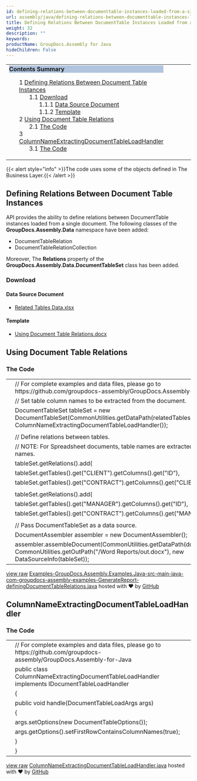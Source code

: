 ```yaml
---
id: defining-relations-between-documenttable-instances-loaded-from-a-single-document
url: assembly/java/defining-relations-between-documenttable-instances-loaded-from-a-single-document
title: Defining Relations Between DocumentTable Instances Loaded from a Single Document
weight: 32
description: ""
keywords: 
productName: GroupDocs.Assembly for Java
hideChildren: False
---
```

<table class="sectionMacro" border="0" cellpadding="5" cellspacing="0" width="100%"><tbody><tr><td valign="top" width="50%"><div class="panel" style="border-top-width: 1px; border-right-width: 1px; border-bottom-width: 1px; border-left-width: 1px;"><div class="panelHeader" style="border-bottom-width: 1px; background-color: rgb(176, 196, 222);"><b>Contents Summary</b></div><div class="panelContent"><style type="text/css">div.rbtoc1593026733410 { padding-top: 0px; padding-right: 0px; padding-bottom: 0px; padding-left: 0px; }div.rbtoc1593026733410 ul { list-style-type: none; list-style-image: none; margin-left: 0px; }div.rbtoc1593026733410 li { margin-left: 0px; padding-left: 0px; }</style><div class="toc rbtoc1593026733410"><ul class="toc-indentation"><li><span class="TOCOutline">1</span> <a href="#DefiningRelationsBetweenDocumentTableInstancesLoadedfromaSingleDocument-DefiningRelationsBetweenDocumentTableInstances">Defining Relations Between Document Table Instances</a><ul class="toc-indentation"><li><span class="TOCOutline">1.1</span> <a href="#DefiningRelationsBetweenDocumentTableInstancesLoadedfromaSingleDocument-Download">Download</a><ul class="toc-indentation"><li><span class="TOCOutline">1.1.1</span> <a href="#DefiningRelationsBetweenDocumentTableInstancesLoadedfromaSingleDocument-DataSourceDocument">Data Source Document</a></li><li><span class="TOCOutline">1.1.2</span> <a href="#DefiningRelationsBetweenDocumentTableInstancesLoadedfromaSingleDocument-Template">Template</a></li></ul></li></ul></li><li><span class="TOCOutline">2</span> <a href="#DefiningRelationsBetweenDocumentTableInstancesLoadedfromaSingleDocument-UsingDocumentTableRelations">Using Document Table Relations</a><ul class="toc-indentation"><li><span class="TOCOutline">2.1</span> <a href="#DefiningRelationsBetweenDocumentTableInstancesLoadedfromaSingleDocument-TheCode">The Code</a></li></ul></li><li><span class="TOCOutline">3</span> <a href="#DefiningRelationsBetweenDocumentTableInstancesLoadedfromaSingleDocument-ColumnNameExtractingDocumentTableLoadHandler">ColumnNameExtractingDocumentTableLoadHandler</a><ul class="toc-indentation"><li><span class="TOCOutline">3.1</span> <a href="#DefiningRelationsBetweenDocumentTableInstancesLoadedfromaSingleDocument-TheCode.1">The Code</a></li></ul></li></ul></div></div></div></td><td valign="top" width="15%">&nbsp;</td><td valign="top" width="35%">&nbsp;</td></tr></tbody></table>

{{< alert style="info" >}}The code uses some of the objects defined in The Business Layer.{{< /alert >}}

## Defining Relations Between Document Table Instances

API provides the ability to define relations between DocumentTable instances loaded from a single document. The following classes of the **GroupDocs.Assembly.Data** namespace have been added:

*   DocumentTableRelation
*   DocumentTableRelationCollection

Moreover, The **Relations** property of the **GroupDocs.Assembly.Data.DocumentTableSet** class has been added.

### Download

#### Data Source Document

*   [Related Tables Data.xlsx](https://github.com/groupdocs-assembly/GroupDocs.Assembly-for-Java/blob/master/Examples/GroupDocs.Assembly.Examples.Java/Data/Data%20Sources/Excel%20DataSource/Related%20Tables%20Data.xlsx?raw=true)

#### Template

*   [Using Document Table Relations.docx](https://github.com/groupdocs-assembly/GroupDocs.Assembly-for-Java/blob/master/Examples/GroupDocs.Assembly.Examples.Java/Data/Storage/Word%20Templates/Using%20Document%20Table%20Relations.docx?raw=true)

## Using Document Table Relations

### The Code

<table class="highlight tab-size js-file-line-container" data-tab-size="8" data-paste-markdown-skip=""><tbody><tr><td id="file-examples-groupdocs-assembly-examples-java-src-main-java-com-groupdocs-assembly-examples-generatereport-definingdocumenttablerelations-java-L1" class="blob-num js-line-number" data-line-number="1"></td><td id="file-examples-groupdocs-assembly-examples-java-src-main-java-com-groupdocs-assembly-examples-generatereport-definingdocumenttablerelations-java-LC1" class="blob-code blob-code-inner js-file-line"><span class="pl-c"><span class="pl-c">//</span> For complete examples and data files, please go to https://github.com/groupdocs-assembly/GroupDocs.Assembly-for-Java</span></td></tr><tr><td id="file-examples-groupdocs-assembly-examples-java-src-main-java-com-groupdocs-assembly-examples-generatereport-definingdocumenttablerelations-java-L2" class="blob-num js-line-number" data-line-number="2"></td><td id="file-examples-groupdocs-assembly-examples-java-src-main-java-com-groupdocs-assembly-examples-generatereport-definingdocumenttablerelations-java-LC2" class="blob-code blob-code-inner js-file-line"><span class="pl-c"><span class="pl-c">//</span> Set table column names to be extracted from the document.</span></td></tr><tr><td id="file-examples-groupdocs-assembly-examples-java-src-main-java-com-groupdocs-assembly-examples-generatereport-definingdocumenttablerelations-java-L3" class="blob-num js-line-number" data-line-number="3"></td><td id="file-examples-groupdocs-assembly-examples-java-src-main-java-com-groupdocs-assembly-examples-generatereport-definingdocumenttablerelations-java-LC3" class="blob-code blob-code-inner js-file-line"><span class="pl-smi">DocumentTableSet</span> tableSet <span class="pl-k">=</span> <span class="pl-k">new</span> <span class="pl-smi">DocumentTableSet</span>(<span class="pl-smi">CommonUtilities</span><span class="pl-k">.</span>getDataPath(relatedTables), <span class="pl-k">new</span> <span class="pl-smi">ColumnNameExtractingDocumentTableLoadHandler</span>());</td></tr><tr><td id="file-examples-groupdocs-assembly-examples-java-src-main-java-com-groupdocs-assembly-examples-generatereport-definingdocumenttablerelations-java-L4" class="blob-num js-line-number" data-line-number="4"></td><td id="file-examples-groupdocs-assembly-examples-java-src-main-java-com-groupdocs-assembly-examples-generatereport-definingdocumenttablerelations-java-LC4" class="blob-code blob-code-inner js-file-line"></td></tr><tr><td id="file-examples-groupdocs-assembly-examples-java-src-main-java-com-groupdocs-assembly-examples-generatereport-definingdocumenttablerelations-java-L5" class="blob-num js-line-number" data-line-number="5"></td><td id="file-examples-groupdocs-assembly-examples-java-src-main-java-com-groupdocs-assembly-examples-generatereport-definingdocumenttablerelations-java-LC5" class="blob-code blob-code-inner js-file-line"><span class="pl-c"><span class="pl-c">//</span> Define relations between tables.</span></td></tr><tr><td id="file-examples-groupdocs-assembly-examples-java-src-main-java-com-groupdocs-assembly-examples-generatereport-definingdocumenttablerelations-java-L6" class="blob-num js-line-number" data-line-number="6"></td><td id="file-examples-groupdocs-assembly-examples-java-src-main-java-com-groupdocs-assembly-examples-generatereport-definingdocumenttablerelations-java-LC6" class="blob-code blob-code-inner js-file-line"><span class="pl-c"><span class="pl-c">//</span> NOTE: For Spreadsheet documents, table names are extracted from sheet names.</span></td></tr><tr><td id="file-examples-groupdocs-assembly-examples-java-src-main-java-com-groupdocs-assembly-examples-generatereport-definingdocumenttablerelations-java-L7" class="blob-num js-line-number" data-line-number="7"></td><td id="file-examples-groupdocs-assembly-examples-java-src-main-java-com-groupdocs-assembly-examples-generatereport-definingdocumenttablerelations-java-LC7" class="blob-code blob-code-inner js-file-line">tableSet<span class="pl-k">.</span>getRelations()<span class="pl-k">.</span>add(</td></tr><tr><td id="file-examples-groupdocs-assembly-examples-java-src-main-java-com-groupdocs-assembly-examples-generatereport-definingdocumenttablerelations-java-L8" class="blob-num js-line-number" data-line-number="8"></td><td id="file-examples-groupdocs-assembly-examples-java-src-main-java-com-groupdocs-assembly-examples-generatereport-definingdocumenttablerelations-java-LC8" class="blob-code blob-code-inner js-file-line">tableSet<span class="pl-k">.</span>getTables()<span class="pl-k">.</span>get(<span class="pl-s"><span class="pl-pds">"</span>CLIENT<span class="pl-pds">"</span></span>)<span class="pl-k">.</span>getColumns()<span class="pl-k">.</span>get(<span class="pl-s"><span class="pl-pds">"</span>ID<span class="pl-pds">"</span></span>),</td></tr><tr><td id="file-examples-groupdocs-assembly-examples-java-src-main-java-com-groupdocs-assembly-examples-generatereport-definingdocumenttablerelations-java-L9" class="blob-num js-line-number" data-line-number="9"></td><td id="file-examples-groupdocs-assembly-examples-java-src-main-java-com-groupdocs-assembly-examples-generatereport-definingdocumenttablerelations-java-LC9" class="blob-code blob-code-inner js-file-line">tableSet<span class="pl-k">.</span>getTables()<span class="pl-k">.</span>get(<span class="pl-s"><span class="pl-pds">"</span>CONTRACT<span class="pl-pds">"</span></span>)<span class="pl-k">.</span>getColumns()<span class="pl-k">.</span>get(<span class="pl-s"><span class="pl-pds">"</span>CLIENT_ID<span class="pl-pds">"</span></span>));</td></tr><tr><td id="file-examples-groupdocs-assembly-examples-java-src-main-java-com-groupdocs-assembly-examples-generatereport-definingdocumenttablerelations-java-L10" class="blob-num js-line-number" data-line-number="10"></td><td id="file-examples-groupdocs-assembly-examples-java-src-main-java-com-groupdocs-assembly-examples-generatereport-definingdocumenttablerelations-java-LC10" class="blob-code blob-code-inner js-file-line"></td></tr><tr><td id="file-examples-groupdocs-assembly-examples-java-src-main-java-com-groupdocs-assembly-examples-generatereport-definingdocumenttablerelations-java-L11" class="blob-num js-line-number" data-line-number="11"></td><td id="file-examples-groupdocs-assembly-examples-java-src-main-java-com-groupdocs-assembly-examples-generatereport-definingdocumenttablerelations-java-LC11" class="blob-code blob-code-inner js-file-line">tableSet<span class="pl-k">.</span>getRelations()<span class="pl-k">.</span>add(</td></tr><tr><td id="file-examples-groupdocs-assembly-examples-java-src-main-java-com-groupdocs-assembly-examples-generatereport-definingdocumenttablerelations-java-L12" class="blob-num js-line-number" data-line-number="12"></td><td id="file-examples-groupdocs-assembly-examples-java-src-main-java-com-groupdocs-assembly-examples-generatereport-definingdocumenttablerelations-java-LC12" class="blob-code blob-code-inner js-file-line">tableSet<span class="pl-k">.</span>getTables()<span class="pl-k">.</span>get(<span class="pl-s"><span class="pl-pds">"</span>MANAGER<span class="pl-pds">"</span></span>)<span class="pl-k">.</span>getColumns()<span class="pl-k">.</span>get(<span class="pl-s"><span class="pl-pds">"</span>ID<span class="pl-pds">"</span></span>),</td></tr><tr><td id="file-examples-groupdocs-assembly-examples-java-src-main-java-com-groupdocs-assembly-examples-generatereport-definingdocumenttablerelations-java-L13" class="blob-num js-line-number" data-line-number="13"></td><td id="file-examples-groupdocs-assembly-examples-java-src-main-java-com-groupdocs-assembly-examples-generatereport-definingdocumenttablerelations-java-LC13" class="blob-code blob-code-inner js-file-line">tableSet<span class="pl-k">.</span>getTables()<span class="pl-k">.</span>get(<span class="pl-s"><span class="pl-pds">"</span>CONTRACT<span class="pl-pds">"</span></span>)<span class="pl-k">.</span>getColumns()<span class="pl-k">.</span>get(<span class="pl-s"><span class="pl-pds">"</span>MANAGER_ID<span class="pl-pds">"</span></span>));</td></tr><tr><td id="file-examples-groupdocs-assembly-examples-java-src-main-java-com-groupdocs-assembly-examples-generatereport-definingdocumenttablerelations-java-L14" class="blob-num js-line-number" data-line-number="14"></td><td id="file-examples-groupdocs-assembly-examples-java-src-main-java-com-groupdocs-assembly-examples-generatereport-definingdocumenttablerelations-java-LC14" class="blob-code blob-code-inner js-file-line"></td></tr><tr><td id="file-examples-groupdocs-assembly-examples-java-src-main-java-com-groupdocs-assembly-examples-generatereport-definingdocumenttablerelations-java-L15" class="blob-num js-line-number" data-line-number="15"></td><td id="file-examples-groupdocs-assembly-examples-java-src-main-java-com-groupdocs-assembly-examples-generatereport-definingdocumenttablerelations-java-LC15" class="blob-code blob-code-inner js-file-line"><span class="pl-c"><span class="pl-c">//</span> Pass DocumentTableSet as a data source.</span></td></tr><tr><td id="file-examples-groupdocs-assembly-examples-java-src-main-java-com-groupdocs-assembly-examples-generatereport-definingdocumenttablerelations-java-L16" class="blob-num js-line-number" data-line-number="16"></td><td id="file-examples-groupdocs-assembly-examples-java-src-main-java-com-groupdocs-assembly-examples-generatereport-definingdocumenttablerelations-java-LC16" class="blob-code blob-code-inner js-file-line"><span class="pl-smi">DocumentAssembler</span> assembler <span class="pl-k">=</span> <span class="pl-k">new</span> <span class="pl-smi">DocumentAssembler</span>();</td></tr><tr><td id="file-examples-groupdocs-assembly-examples-java-src-main-java-com-groupdocs-assembly-examples-generatereport-definingdocumenttablerelations-java-L17" class="blob-num js-line-number" data-line-number="17"></td><td id="file-examples-groupdocs-assembly-examples-java-src-main-java-com-groupdocs-assembly-examples-generatereport-definingdocumenttablerelations-java-LC17" class="blob-code blob-code-inner js-file-line">assembler<span class="pl-k">.</span>assembleDocument(<span class="pl-smi">CommonUtilities</span><span class="pl-k">.</span>getDataPath(docTableRelations), <span class="pl-smi">CommonUtilities</span><span class="pl-k">.</span>getOutPath(<span class="pl-s"><span class="pl-pds">"</span>/Word Reports/out.docx<span class="pl-pds">"</span></span>), <span class="pl-k">new</span> <span class="pl-smi">DataSourceInfo</span>(tableSet));</td></tr></tbody></table>

[view raw](https://gist.github.com/GroupDocsGists/4ae828a9377501da26d5db1c51b5cc83/raw/32346dc10d8d560367cded61852a84cae6dc0a87/Examples-GroupDocs.Assembly.Examples.Java-src-main-java-com-groupdocs-assembly-examples-GenerateReport-definingDocumentTableRelations.java) [Examples-GroupDocs.Assembly.Examples.Java-src-main-java-com-groupdocs-assembly-examples-GenerateReport-definingDocumentTableRelations.java](https://gist.github.com/GroupDocsGists/4ae828a9377501da26d5db1c51b5cc83#file-examples-groupdocs-assembly-examples-java-src-main-java-com-groupdocs-assembly-examples-generatereport-definingdocumenttablerelations-java) hosted with ❤ by [GitHub](https://github.com)

## ColumnNameExtractingDocumentTableLoadHandler

### The Code

<table class="highlight tab-size js-file-line-container" data-tab-size="8" data-paste-markdown-skip=""><tbody><tr><td id="file-columnnameextractingdocumenttableloadhandler-java-L1" class="blob-num js-line-number" data-line-number="1"></td><td id="file-columnnameextractingdocumenttableloadhandler-java-LC1" class="blob-code blob-code-inner js-file-line"><span class="pl-c"><span class="pl-c">//</span> For complete examples and data files, please go to https://github.com/groupdocs-assembly/GroupDocs.Assembly-for-Java</span></td></tr><tr><td id="file-columnnameextractingdocumenttableloadhandler-java-L2" class="blob-num js-line-number" data-line-number="2"></td><td id="file-columnnameextractingdocumenttableloadhandler-java-LC2" class="blob-code blob-code-inner js-file-line"><span class="pl-k">public</span> <span class="pl-k">class</span> <span class="pl-en">ColumnNameExtractingDocumentTableLoadHandler</span> <span class="pl-k">implements</span> <span class="pl-e">IDocumentTableLoadHandler</span></td></tr><tr><td id="file-columnnameextractingdocumenttableloadhandler-java-L3" class="blob-num js-line-number" data-line-number="3"></td><td id="file-columnnameextractingdocumenttableloadhandler-java-LC3" class="blob-code blob-code-inner js-file-line">{</td></tr><tr><td id="file-columnnameextractingdocumenttableloadhandler-java-L4" class="blob-num js-line-number" data-line-number="4"></td><td id="file-columnnameextractingdocumenttableloadhandler-java-LC4" class="blob-code blob-code-inner js-file-line"><span class="pl-k">public</span> <span class="pl-k">void</span> <span class="pl-en">handle</span>(<span class="pl-smi">DocumentTableLoadArgs</span> <span class="pl-v">args</span>)</td></tr><tr><td id="file-columnnameextractingdocumenttableloadhandler-java-L5" class="blob-num js-line-number" data-line-number="5"></td><td id="file-columnnameextractingdocumenttableloadhandler-java-LC5" class="blob-code blob-code-inner js-file-line">{</td></tr><tr><td id="file-columnnameextractingdocumenttableloadhandler-java-L6" class="blob-num js-line-number" data-line-number="6"></td><td id="file-columnnameextractingdocumenttableloadhandler-java-LC6" class="blob-code blob-code-inner js-file-line">args<span class="pl-k">.</span>setOptions(<span class="pl-k">new</span> <span class="pl-smi">DocumentTableOptions</span>());</td></tr><tr><td id="file-columnnameextractingdocumenttableloadhandler-java-L7" class="blob-num js-line-number" data-line-number="7"></td><td id="file-columnnameextractingdocumenttableloadhandler-java-LC7" class="blob-code blob-code-inner js-file-line">args<span class="pl-k">.</span>getOptions()<span class="pl-k">.</span>setFirstRowContainsColumnNames(<span class="pl-c1">true</span>);</td></tr><tr><td id="file-columnnameextractingdocumenttableloadhandler-java-L8" class="blob-num js-line-number" data-line-number="8"></td><td id="file-columnnameextractingdocumenttableloadhandler-java-LC8" class="blob-code blob-code-inner js-file-line">}</td></tr><tr><td id="file-columnnameextractingdocumenttableloadhandler-java-L9" class="blob-num js-line-number" data-line-number="9"></td><td id="file-columnnameextractingdocumenttableloadhandler-java-LC9" class="blob-code blob-code-inner js-file-line">}</td></tr></tbody></table>

[view raw](https://gist.github.com/GroupDocsGists/110dd713ad2133a916048bfca273f644/raw/d07325308a884c0ab5ea140f22613c1ba5a56077/ColumnNameExtractingDocumentTableLoadHandler.java) [ColumnNameExtractingDocumentTableLoadHandler.java](https://gist.github.com/GroupDocsGists/110dd713ad2133a916048bfca273f644#file-columnnameextractingdocumenttableloadhandler-java) hosted with ❤ by [GitHub](https://github.com)
